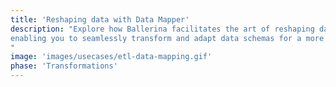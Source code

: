```yaml
---
title: 'Reshaping data with Data Mapper'
description: "Explore how Ballerina facilitates the art of reshaping data using data mapper, 
enabling you to seamlessly transform and adapt data schemas for a more unified and comprehensive data landscape.
"
image: 'images/usecases/etl-data-mapping.gif'
phase: 'Transformations'
---
```

